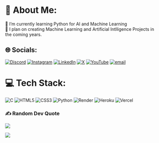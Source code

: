 # 💫 About Me:
🔭 I’m currently learning Python for AI and Machine Learning<br>💬 I plan on creating Machine Learning and Artificial Intlligence Projects in the coming years.<br>


## 🌐 Socials:
[![Discord](https://img.shields.io/badge/Discord-%237289DA.svg?logo=discord&logoColor=white)](https://discord.gg/rZNeAWhwht) [![Instagram](https://img.shields.io/badge/Instagram-%23E4405F.svg?logo=Instagram&logoColor=white)](https://instagram.com/fiardiaa) [![LinkedIn](https://img.shields.io/badge/LinkedIn-%230077B5.svg?logo=linkedin&logoColor=white)](https://linkedin.com/in/saaem-faridi-0b565b33b/) [![X](https://img.shields.io/badge/X-black.svg?logo=X&logoColor=white)](https://x.com/saaemfaridi) [![YouTube](https://img.shields.io/badge/YouTube-%23FF0000.svg?logo=YouTube&logoColor=white)](https://youtube.com/@Fiardia) [![email](https://img.shields.io/badge/Email-D14836?logo=gmail&logoColor=white)](mailto:officialsaaem@gmail.com) 

# 💻 Tech Stack:
![C](https://img.shields.io/badge/c-%2300599C.svg?style=for-the-badge&logo=c&logoColor=white) ![HTML5](https://img.shields.io/badge/html5-%23E34F26.svg?style=for-the-badge&logo=html5&logoColor=white) ![CSS3](https://img.shields.io/badge/css3-%231572B6.svg?style=for-the-badge&logo=css3&logoColor=white) ![Python](https://img.shields.io/badge/python-3670A0?style=for-the-badge&logo=python&logoColor=ffdd54) ![Render](https://img.shields.io/badge/Render-%46E3B7.svg?style=for-the-badge&logo=render&logoColor=white) ![Heroku](https://img.shields.io/badge/heroku-%23430098.svg?style=for-the-badge&logo=heroku&logoColor=white) ![Vercel](https://img.shields.io/badge/vercel-%23000000.svg?style=for-the-badge&logo=vercel&logoColor=white)

### ✍️ Random Dev Quote
![](https://quotes-github-readme.vercel.app/api?type=vetical&theme=dark)

[![](https://visitcount.itsvg.in/api?id=saaemfaridi&icon=0&color=0)](https://visitcount.itsvg.in)
